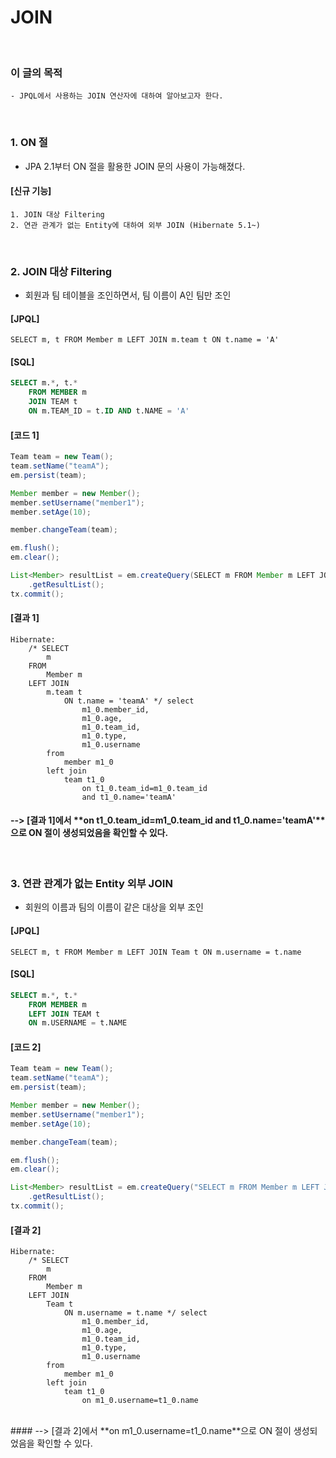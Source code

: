 # JOIN
<br/>

### 이 글의 목적
    - JPQL에서 사용하는 JOIN 연산자에 대하여 알아보고자 한다.
<br/>

### 1. ON 절
- JPA 2.1부터 ON 절을 활용한 JOIN 문의 사용이 가능해졌다.
#### [신규 기능]
```plaintext
1. JOIN 대상 Filtering
2. 연관 관계가 없는 Entity에 대하여 외부 JOIN (Hibernate 5.1~)
```
<br/>

### 2. JOIN 대상 Filtering
- 회원과 팀 테이블을 조인하면서, 팀 이름이 A인 팀만 조인
#### [JPQL]
```plaintext
SELECT m, t FROM Member m LEFT JOIN m.team t ON t.name = 'A'
```
#### [SQL]
```sql
SELECT m.*, t.*
    FROM MEMBER m
    JOIN TEAM t
    ON m.TEAM_ID = t.ID AND t.NAME = 'A'
```
#### [코드 1]
```java
Team team = new Team();
team.setName("teamA");
em.persist(team);

Member member = new Member();
member.setUsername("member1");
member.setAge(10);

member.changeTeam(team);

em.flush();
em.clear();

List<Member> resultList = em.createQuery(SELECT m FROM Member m LEFT JOIN m.team t ON t.name = 'teamA'", Member.class)
    .getResultList();
tx.commit();
```
#### [결과 1]
```plaintext
Hibernate: 
    /* SELECT
        m 
    FROM
        Member m 
    LEFT JOIN
        m.team t 
            ON t.name = 'teamA' */ select
                m1_0.member_id,
                m1_0.age,
                m1_0.team_id,
                m1_0.type,
                m1_0.username 
        from
            member m1_0 
        left join
            team t1_0 
                on t1_0.team_id=m1_0.team_id 
                and t1_0.name='teamA'
```
#### --> [결과 1]에서 **on t1_0.team_id=m1_0.team_id and t1_0.name='teamA'**으로 ON 절이 생성되었음을 확인할 수 있다.
<br/>

### 3. 연관 관계가 없는 Entity 외부 JOIN
- 회원의 이름과 팀의 이름이 같은 대상을 외부 조인
#### [JPQL]
```plaintext
SELECT m, t FROM Member m LEFT JOIN Team t ON m.username = t.name
```
#### [SQL]
```sql
SELECT m.*, t.*
    FROM MEMBER m
    LEFT JOIN TEAM t
    ON m.USERNAME = t.NAME
```
#### [코드 2]
```java
Team team = new Team();
team.setName("teamA");
em.persist(team);

Member member = new Member();
member.setUsername("member1");
member.setAge(10);

member.changeTeam(team);

em.flush();
em.clear();

List<Member> resultList = em.createQuery("SELECT m FROM Member m LEFT JOIN Team t ON m.username = t.name", Member.class)
    .getResultList();
tx.commit();
```
#### [결과 2]
```plaintext
Hibernate: 
    /* SELECT
        m 
    FROM
        Member m 
    LEFT JOIN
        Team t 
            ON m.username = t.name */ select
                m1_0.member_id,
                m1_0.age,
                m1_0.team_id,
                m1_0.type,
                m1_0.username 
        from
            member m1_0 
        left join
            team t1_0 
                on m1_0.username=t1_0.name
```
<br/>
#### --> [결과 2]에서 **on m1_0.username=t1_0.name**으로 ON 절이 생성되었음을 확인할 수 있다.

